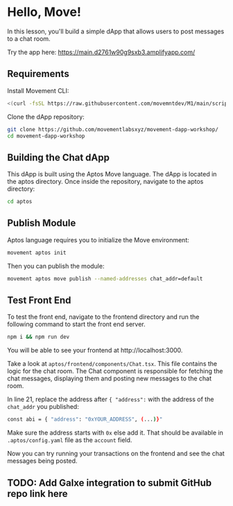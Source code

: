 # Hello, Move!
In this lesson, you'll build a simple dApp that allows users to post messages to a chat room.

Try the app here: https://main.d2761w90g9sxb3.amplifyapp.com/ 

## Requirements

Install Movement CLI:

```bash
<(curl -fsSL https://raw.githubusercontent.com/movemntdev/M1/main/scripts/install.sh) --latest
```
Clone the dApp repository:

```bash
git clone https://github.com/movementlabsxyz/movement-dapp-workshop/
cd movement-dapp-workshop
```

## Building the Chat dApp

This dApp is built using the Aptos Move language. The dApp is located in the aptos directory. Once inside the repository, navigate to the aptos directory:

```bash
cd aptos
```

## Publish Module

Aptos language requires you to initialize the Move environment:

```bash 
movement aptos init
```

Then you can publish the module:

```bash
movement aptos move publish --named-addresses chat_addr=default
```

## Test Front End

To test the front end, navigate to the frontend directory and run the following command to start the front end server.

```bash
npm i && npm run dev
```

You will be able to see your frontend at http://localhost:3000.

Take a look at `aptos/frontend/components/Chat.tsx`. This file contains the logic for the chat room. The Chat component is responsible for fetching the chat messages, displaying them and posting new messages to the chat room.

In line 21, replace the address after `{ "address":`  with the address of the `chat_addr` you published:

```bash
const abi = { "address": "0xYOUR_ADDRESS", (...)}"
```

Make sure the address starts with `0x` else add it. That should be available in `.aptos/config.yaml` file as the `account` field.

Now you can try running your transactions on the frontend and see the chat messages being posted.

## TODO: Add Galxe integration to submit GitHub repo link here